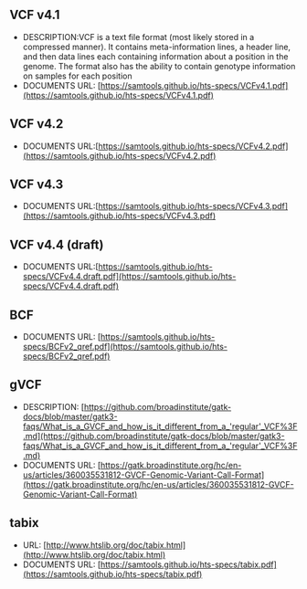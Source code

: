 ## VCF v4.1
- DESCRIPTION:VCF is a text file format (most likely stored in a compressed manner). It contains meta-information lines, a header line, and then data lines each containing information about a position in the genome. The format also has the ability to contain genotype information on samples for each position
- DOCUMENTS URL: [https://samtools.github.io/hts-specs/VCFv4.1.pdf](https://samtools.github.io/hts-specs/VCFv4.1.pdf)
## VCF v4.2
- DOCUMENTS URL:[https://samtools.github.io/hts-specs/VCFv4.2.pdf](https://samtools.github.io/hts-specs/VCFv4.2.pdf)
## VCF v4.3
- DOCUMENTS URL:[https://samtools.github.io/hts-specs/VCFv4.3.pdf](https://samtools.github.io/hts-specs/VCFv4.3.pdf)
## VCF v4.4 (draft)
- DOCUMENTS URL:[https://samtools.github.io/hts-specs/VCFv4.4.draft.pdf](https://samtools.github.io/hts-specs/VCFv4.4.draft.pdf)
## BCF
- DOCUMENTS URL: [https://samtools.github.io/hts-specs/BCFv2_qref.pdf](https://samtools.github.io/hts-specs/BCFv2_qref.pdf)

## gVCF
- DESCRIPTION: [https://github.com/broadinstitute/gatk-docs/blob/master/gatk3-faqs/What_is_a_GVCF_and_how_is_it_different_from_a_'regular'_VCF%3F.md](https://github.com/broadinstitute/gatk-docs/blob/master/gatk3-faqs/What_is_a_GVCF_and_how_is_it_different_from_a_'regular'_VCF%3F.md)
- DOCUMENTS URL: [https://gatk.broadinstitute.org/hc/en-us/articles/360035531812-GVCF-Genomic-Variant-Call-Format](https://gatk.broadinstitute.org/hc/en-us/articles/360035531812-GVCF-Genomic-Variant-Call-Format)
## tabix
- URL: [http://www.htslib.org/doc/tabix.html](http://www.htslib.org/doc/tabix.html)
- DOCUMENTS URL: [https://samtools.github.io/hts-specs/tabix.pdf](https://samtools.github.io/hts-specs/tabix.pdf)
